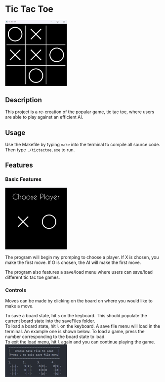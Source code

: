# Tic Tac Toe

<img src=images/image.png alt="Gameplay" width="200"/>

## Description
This project is a re-creation of the popular game, tic tac toe, where users are able to play against an efficient AI.

## Usage
Use the Makefile by typing `make` into the terminal to compile all source code. Then type `./tictactoe.exe` to run.

## Features
### Basic Features

<img src=images/image-1.png alt="Player choosing" width="200"/>  

The program will begin my promping to choose a player. If X is chosen, you make the first move. If O is chosen, the AI will make the first move.

The program also features a save/load menu where users can save/load different tic tac toe games.  



### Controls
Moves can be made by clicking on the board on where you would like to make a move.

To save a board state, hit `s` on the keyboard. This should populate the current board state into the saveFiles folder.  
To load a board state, hit `l` on the keyboard. A save file menu will load in the terminal. An example one is shown below. To load a game, press the number corresponding to the board state to load.  
To exit the load menu, hit `l` again and you can continue playing the game.  
<img src=images/image-2.png alt="load menu" width="200"/>  
